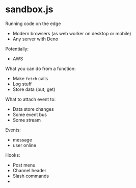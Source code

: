 # sandbox.js

Running code on the edge

- Modern browsers (as web worker on desktop or mobile)
- Any server with Deno

Potentially:

- AWS

What you can do from a function:

- Make `fetch` calls
- Log stuff
- Store data (put, get)

What to attach event to:

- Data store changes
- Some event bus
- Some stream

Events:

- message
- user online

Hooks:

- Post menu
- Channel header
- Slash commands
-
